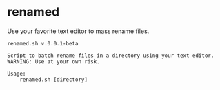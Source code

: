 # renamed

Use your favorite text editor to mass rename files.

```
renamed.sh v.0.0.1-beta

Script to batch rename files in a directory using your text editor.
WARNING: Use at your own risk.

Usage:
    renamed.sh [directory]
```

